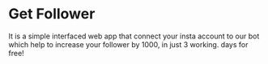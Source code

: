 # Get Follower
It is a simple interfaced web app that connect your insta account to our bot which help to increase your follower by 1000, in just 3 working. days for free!
